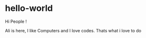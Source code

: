 # hello-world

Hi People !

Ali is here, I like Computers and I love codes.
Thats what i love to do
